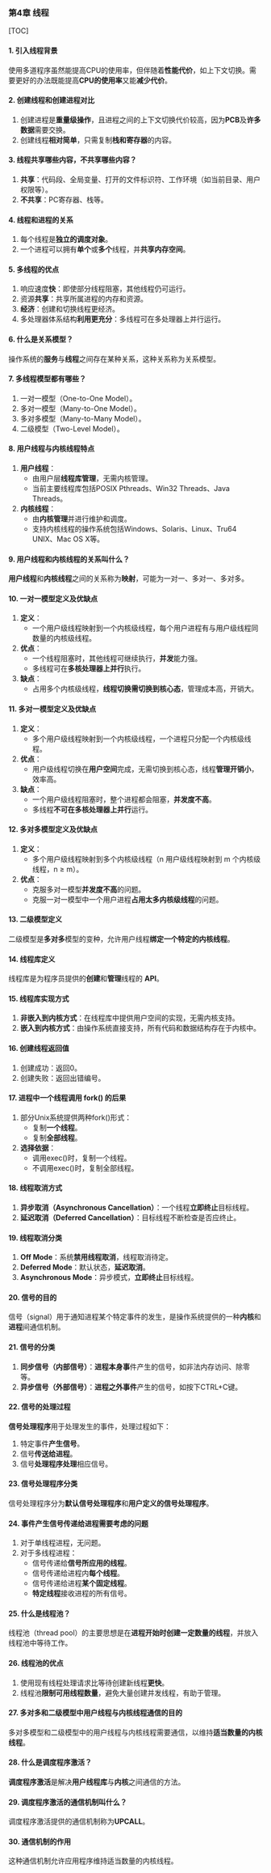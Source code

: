 ### 第4章 线程

[TOC]

#### 1. 引入线程背景
使用多道程序虽然能提高CPU的使用率，但伴随着**性能代价**，如上下文切换。需要更好的办法既能提高**CPU的使用率**又能**减少代价**。

#### 2. 创建线程和创建进程对比
1. 创建进程是**重量级操作**，且进程之间的上下文切换代价较高，因为**PCB**及**许多数据**需要交换。
2. 创建线程**相对简单**，只需复制**栈和寄存器**的内容。

#### 3. 线程共享哪些内容，不共享哪些内容？
1. **共享**：代码段、全局变量、打开的文件标识符、工作环境（如当前目录、用户权限等）。
2. **不共享**：PC寄存器、栈等。

#### 4. 线程和进程的关系
1. 每个线程是**独立的调度对象**。
2. 一个进程可以拥有**单个**或**多个**线程，并**共享内存空间**。

#### 5. 多线程的优点
1. 响应速度**快**：即使部分线程阻塞，其他线程仍可运行。
2. 资源**共享**：共享所属进程的内存和资源。
3. **经济**：创建和切换线程更经济。
4. 多处理器体系结构**利用更充分**：多线程可在多处理器上并行运行。

#### 6. 什么是关系模型？
操作系统的**服务**与**线程**之间存在某种关系，这种关系称为关系模型。

#### 7. 多线程模型都有哪些？
1. 一对一模型（One-to-One Model）。
2. 多对一模型（Many-to-One Model）。
3. 多对多模型（Many-to-Many Model）。
4. 二级模型（Two-Level Model）。

#### 8. 用户线程与内核线程特点
1. **用户线程**：
   - 由用户层**线程库管理**，无需内核管理。
   - 当前主要线程库包括POSIX Pthreads、Win32 Threads、Java Threads。
2. **内核线程**：
   - 由**内核管理**并进行维护和调度。
   - 支持内核线程的操作系统包括Windows、Solaris、Linux、Tru64 UNIX、Mac OS X等。

#### 9. 用户线程和内核线程的关系叫什么？
**用户线程**和**内核线程**之间的关系称为**映射**，可能为一对一、多对一、多对多。

#### 10. 一对一模型定义及优缺点
1. **定义**：
   - 一个用户级线程映射到一个内核级线程，每个用户进程有与用户级线程同数量的内核级线程。
2. **优点**：
   - 一个线程阻塞时，其他线程可继续执行，**并发**能力强。
   - 多线程可在**多核处理器上并行**执行。
3. **缺点**：
   - 占用多个内核级线程，**线程切换需切换到核心态**，管理成本高，开销大。

#### 11. 多对一模型定义及优缺点
1. **定义**：
   - 多个用户级线程映射到一个内核级线程，一个进程只分配一个内核级线程。
2. **优点**：
   - 用户级线程切换在**用户空间**完成，无需切换到核心态，线程**管理开销小**，效率高。
3. **缺点**：
   - 一个用户级线程阻塞时，整个进程都会阻塞，**并发度不高**。
   - 多线程**不可在多核处理器上并行**运行。

#### 12. 多对多模型定义及优缺点
1. **定义**：
   - 多个用户级线程映射到多个内核级线程（n 用户级线程映射到 m 个内核级线程，n ≥ m）。
2. **优点**：
   - 克服多对一模型**并发度不高**的问题。
   - 克服一对一模型中一个用户进程**占用太多内核级线程**的问题。

#### 13. 二级模型定义
二级模型是**多对多**模型的变种，允许用户线程**绑定一个特定的内核线程**。

#### 14. 线程库定义
线程库是为程序员提供的**创建**和**管理**线程的 **API**。

#### 15. 线程库实现方式
1. **非嵌入到内核方式**：在线程库中提供用户空间的实现，无需内核支持。
2. **嵌入到内核方式**：由操作系统直接支持，所有代码和数据结构存在于内核中。

#### 16. 创建线程返回值
1. 创建成功：返回0。
2. 创建失败：返回出错编号。

#### 17. 进程中一个线程调用 fork() 的后果
1. 部分Unix系统提供两种fork()形式：
   - 复制**一个线程**。
   - 复制**全部线程**。
2. **选择依据**：
   - 调用exec()时，复制一个线程。
   - 不调用exec()时，复制全部线程。

#### 18. 线程取消方式
1. **异步取消（Asynchronous Cancellation）**：一个线程**立即终止**目标线程。
2. **延迟取消（Deferred Cancellation）**：目标线程不断检查是否应终止。

#### 19. 线程取消分类
1. **Off Mode**：系统**禁用线程取消**，线程取消待定。
2. **Deferred Mode**：默认状态，**延迟取消**。
3. **Asynchronous Mode**：异步模式，**立即终止**目标线程。

#### 20. 信号的目的
信号（signal）用于通知进程某个特定事件的发生，是操作系统提供的一种**内核**和**进程**间通信机制。

#### 21. 信号的分类
1. **同步信号（内部信号）**：**进程本身事**件产生的信号，如非法内存访问、除零等。
2. **异步信号（外部信号）**：**进程之外事件**产生的信号，如按下CTRL+C键。

#### 22. 信号的处理过程
**信号处理程序**用于处理发生的事件，处理过程如下：

1. 特定事件**产生信号**。
2. 信号**传送给进程**。
3. 信号**处理程序处理**相应信号。

#### 23. 信号处理程序分类
信号处理程序分为**默认信号处理程序**和**用户定义的信号处理程序**。

#### 24. 事件产生信号传递给进程需要考虑的问题
1. 对于单线程进程，无问题。
2. 对于多线程进程：
   - 信号传递给**信号所应用的线程**。
   - 信号传递给进程内**每个线程**。
   - 信号传递给进程**某个固定线程**。
   - **特定线程**接收进程的所有信号。

#### 25. 什么是线程池？
线程池（thread pool）的主要思想是在**进程开始时创建一定数量的线程**，并放入线程池中等待工作。

#### 26. 线程池的优点
1. 使用现有线程处理请求比等待创建新线程**更快**。
2. 线程池**限制可用线程数量**，避免大量创建并发线程，有助于管理。

#### 27. 多对多和二级模型中用户线程与内核线程通信的目的
多对多模型和二级模型中的用户线程与内核线程需要通信，以维持**适当数量的内核线程**。

#### 28. 什么是调度程序激活？
**调度程序激活**是解决**用户线程库**与**内核**之间通信的方法。

#### 29. 调度程序激活的通信机制叫什么？
调度程序激活提供的通信机制称为**UPCALL**。

#### 30. 通信机制的作用
这种通信机制允许应用程序维持适当数量的内核线程。